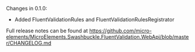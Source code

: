 Changes in 0.1.0:
* Added FluentValidationRules and FluentValidationRulesRegistrator

Full release notes can be found at 
https://github.com/micro-elements/MicroElements.Swashbuckle.FluentValidation.WebApi/blob/master/CHANGELOG.md
